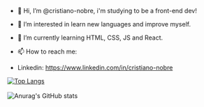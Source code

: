 - 👋 Hi, I’m @cristiano-nobre, i'm studying to be a front-end dev!
- 👀 I’m interested in learn new languages and improve myself.
- 🌱 I’m currently learning HTML, CSS, JS and React.

- 📫 How to reach me:
-  Linkedin: https://www.linkedin.com/in/cristiano-nobre

[![Top Langs](https://github-readme-stats.vercel.app/api/top-langs/?username=cristiano-nobre&layout=compact)](https://github.com/cristiano-nobre/github-readme-stats)
<br>
<br>
![Anurag's GitHub stats](https://github-readme-stats.vercel.app/api?username=cristiano-nobre&show_icons=true&theme=dracula)
<!---
cristiano-nobre/cristiano-nobre is a ✨ special ✨ repository because its `README.md` (this file) appears on your GitHub profile.
You can click the Preview link to take a look at your changes.
--->
